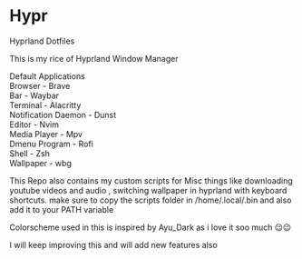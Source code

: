 # Hypr
Hyprland Dotfiles  


This is my rice of Hyprland Window Manager

Default Applications  
Browser - Brave  
Bar - Waybar  
Terminal - Alacritty  
Notification Daemon - Dunst  
Editor - Nvim  
Media Player - Mpv  
Dmenu Program - Rofi  
Shell - Zsh  
Wallpaper - wbg   

This Repo also contains my custom scripts for Misc things like downloading youtube videos and audio , switching wallpaper in hyprland with keyboard shortcuts.
make sure to copy the scripts folder in /home/.local/.bin and also add it to your PATH variable


Colorscheme used in this is inspired by Ayu_Dark as i love it soo much 😉😉  

I will keep improving this and will add new features also
